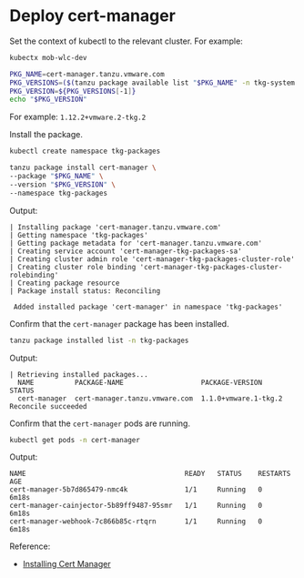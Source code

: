# Deploy cert-manager

Set the context of kubectl to the relevant cluster. For example:

```bash
kubectx mob-wlc-dev
```

```bash
PKG_NAME=cert-manager.tanzu.vmware.com
PKG_VERSIONS=($(tanzu package available list "$PKG_NAME" -n tkg-system -o json | jq -r ".[].version" | sort -t "." -k1,1n -k2,2n -k3,3n))
PKG_VERSION=${PKG_VERSIONS[-1]}
echo "$PKG_VERSION"
```

For example: `1.12.2+vmware.2-tkg.2`

Install the package.

```bash
kubectl create namespace tkg-packages
```

```bash
tanzu package install cert-manager \
--package "$PKG_NAME" \
--version "$PKG_VERSION" \
--namespace tkg-packages 
```

Output:

```text
| Installing package 'cert-manager.tanzu.vmware.com'
| Getting namespace 'tkg-packages'
| Getting package metadata for 'cert-manager.tanzu.vmware.com'
| Creating service account 'cert-manager-tkg-packages-sa'
| Creating cluster admin role 'cert-manager-tkg-packages-cluster-role'
| Creating cluster role binding 'cert-manager-tkg-packages-cluster-rolebinding'
| Creating package resource
| Package install status: Reconciling

 Added installed package 'cert-manager' in namespace 'tkg-packages'
```

Confirm that the `cert-manager` package has been installed.

```bash
tanzu package installed list -n tkg-packages
```

Output:

```text
| Retrieving installed packages...
  NAME          PACKAGE-NAME                   PACKAGE-VERSION        STATUS
  cert-manager  cert-manager.tanzu.vmware.com  1.1.0+vmware.1-tkg.2   Reconcile succeeded
```

Confirm that the `cert-manager` pods are running.

```bash
kubectl get pods -n cert-manager
```

Output:

```text
NAME                                       READY   STATUS    RESTARTS   AGE
cert-manager-5b7d865479-nmc4k              1/1     Running   0          6m18s
cert-manager-cainjector-5b89ff9487-95smr   1/1     Running   0          6m18s
cert-manager-webhook-7c866b85c-rtqrn       1/1     Running   0          6m18s
```

Reference:

- [Installing Cert Manager](https://docs.vmware.com/en/VMware-Tanzu-Kubernetes-Grid/1.5/vmware-tanzu-kubernetes-grid-15/GUID-packages-cert-manager.html)
